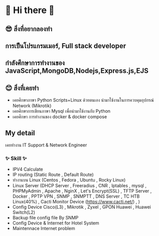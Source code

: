 # 👋 Hi there 👋

## 😎 สิ่งที่อยากลองทำ 
### 
## การเป็นโปรแกรมเมอร์, Full stack developer
## กำลังศึกษาการทำงานของ JavaScript,MongoDB,Nodejs,Express.js,EJS

## 😊 สิ่งที่เคยทำ 
- เคยศึกษาภาษา Python Scripts+Linux ด้วยตนเอง นำมาใช้งานในการควบคุมอุปกรณ์ Network (Mikrotik)
- เคยศึกษาการเขียนภาษา Mysql เพื่อนำมาใช้งานกับ Python
- เคยศึกษา การทำงานของ docker & docker compose

## My detail
เคยทำงาน IT Support & Network Engineer
### ✨ Skill ✨
- IPV4 Calculate
- IP routing (Static Route , Default Route)
- ทำงานบน Linux (Centos , Fedora , Ubuntu , Rocky Linux)
- Linux Server (DHCP Server , Freeradius , CNR , Iptables , mysql , PHPMyAdmin , Apache , NginX , Let's Encrypt(SSL) , TFTP Server , Docker , PPTP VPN , SNMP , SNMPTT , DNS Server , TC HTB Linux(40%) , Cacti Monitor Device (https://www.cacti.net/) , )
- Config Device Cisco(L3) , Mikrotik , Zyxel , GPON Huawei , Huawei Switch(L2)
- Backup file config file By SNMP
- Config Device & Internet for Hotel System
- Maintennace Internet problem
<!--
**PiKaiJeawVV/PiKaiJeawVV** is a ✨ _special_ ✨ repository because its `README.md` (this file) appears on your GitHub profile.

Here are some ideas to get you started:

- 🔭 I’m currently working on ...
- 🌱 I’m currently learning ...
- 👯 I’m looking to collaborate on ...
- 🤔 I’m looking for help with ...
- 💬 Ask me about ...
- 📫 How to reach me: ...
- 😄 Pronouns: ...
- ⚡ Fun fact: ...
-->
